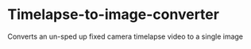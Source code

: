 # Timelapse-to-image-converter
Converts an un-sped up fixed camera timelapse video to a single image
